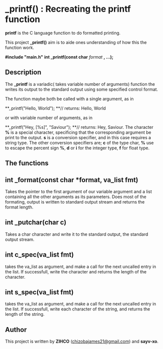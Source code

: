 # **_printf()** : Recreating the printf function

**printf** is the C language function to do formatted printing.

This project **_printf()** aim is to aide ones understanding of how this the function work.

**#include "main.h"**
**int _printf(const char** *format* **, ...);**

## Description
The **_printf** is a variadic( takes variable number of arguments) function the writes its output to the standard output using some specified control format.

The function maybe both be called with a single argument, as in 

**_printf("Hello, World"); **// returns: Hello, World

 or with variable number of arguments, as in 

**_printf("Hey, [%s]", "Saviour"); **// returns: Hey, Saviour. The character **%** is a special character, specificing that the corresponding argument be print to the output. **s** is a conversion specifier, and in this case requires a string type.
The other conversion specifiers are; **c** of the  type char, **%** use to escape the percent sign **%**, **d** or **i** for the integer type, **f** for float type.

## The functions

## int _format(const char *format, va_list fmt)
Takes the pointer to the first argument of our variable argument and a list containing all the other arguments as its parameters. Does most of the formating, output is written to standard output stream and returns the format length.

## int _putchar(char c)
Takes a char character and write it to the standard output, the standard output stream.

## int c_spec(va_list fmt)
takes the va_list as argument, and make a call for the next uncalled entry in the list. If successfull, write the character and returns the length of the character.

## int s_spec(va_list fmt)
takes the va_list as argument, and make a call for the next uncalled entry in the list. If successfull, write each character of the string, and returns the length of the string.

## Author
This project is written by **ZIHCO** (chizobajames21@gmail.com) and **sayv-xo**.
